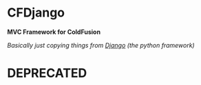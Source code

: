 # CFDjango

**MVC Framework for ColdFusion**

*Basically just copying things from [Django](https://www.djangoproject.com/) (the python framework)*

# DEPRECATED
